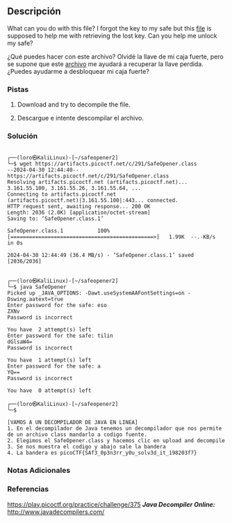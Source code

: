 ## Descripción
What can you do with this file? I forgot the key to my safe but this [file](https://artifacts.picoctf.net/c/291/SafeOpener.class) is supposed to help me with retrieving the lost key. Can you help me unlock my safe?

¿Qué puedes hacer con este archivo? Olvidé la llave de mi caja fuerte, pero se supone que este [archivo](https://artifacts.picoctf.net/c/291/SafeOpener.class) me ayudará a recuperar la llave perdida. ¿Puedes ayudarme a desbloquear mi caja fuerte?
### Pistas
1. Download and try to decompile the file.

1. Descargue e intente descompilar el archivo.
### Solución
```
                                                                                                                    
┌──(loro㉿KaliLinux)-[~/safeopener2]
└─$ wget https://artifacts.picoctf.net/c/291/SafeOpener.class
--2024-04-30 12:44:40--  https://artifacts.picoctf.net/c/291/SafeOpener.class
Resolving artifacts.picoctf.net (artifacts.picoctf.net)... 3.161.55.100, 3.161.55.26, 3.161.55.64, ...
Connecting to artifacts.picoctf.net (artifacts.picoctf.net)|3.161.55.100|:443... connected.
HTTP request sent, awaiting response... 200 OK
Length: 2036 (2.0K) [application/octet-stream]
Saving to: ‘SafeOpener.class.1’

SafeOpener.class.1           100%[==============================================>]   1.99K  --.-KB/s    in 0s      

2024-04-30 12:44:49 (36.4 MB/s) - ‘SafeOpener.class.1’ saved [2036/2036]

                                                                                                                    
┌──(loro㉿KaliLinux)-[~/safeopener2]
└─$ java SafeOpener                                          
Picked up _JAVA_OPTIONS: -Dawt.useSystemAAFontSettings=on -Dswing.aatext=true
Enter password for the safe: eso
ZXNv
Password is incorrect

You have  2 attempt(s) left
Enter password for the safe: tilin
dGlsaW4=
Password is incorrect

You have  1 attempt(s) left
Enter password for the safe: a
YQ==
Password is incorrect

You have  0 attempt(s) left
                                                                                                                    
┌──(loro㉿KaliLinux)-[~/safeopener2]
└─$  

[VAMOS A UN DECOMPILADOR DE JAVA EN LINEA]
1. En el decompilador de Java tenemos un decompilador que nos permite de un archivo class mandarlo a codigo fuente.
2. Elegimos el SafeOpener.class y hacemos clic en upload and decompile
3. Se nos muestra el codigo y abajo sale la bandera
4. La bandera es picoCTF{SAf3_0p3n3rr_y0u_solv3d_it_198203f7}
```
### Notas Adicionales

### Referencias
https://play.picoctf.org/practice/challenge/375
***Java Decompiler Online:*** http://www.javadecompilers.com/